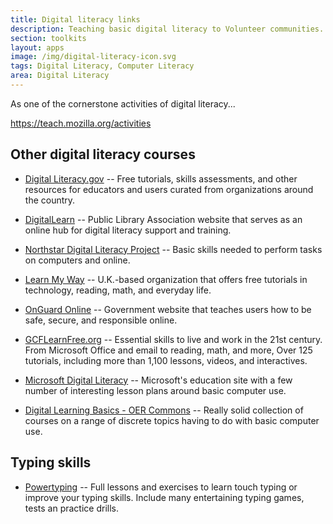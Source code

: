 ```yaml
---
title: Digital literacy links
description: Teaching basic digital literacy to Volunteer communities.
section: toolkits
layout: apps
image: /img/digital-literacy-icon.svg
tags: Digital Literacy, Computer Literacy
area: Digital Literacy
---
```


As one of the cornerstone activities of digital literacy...

https://teach.mozilla.org/activities




## Other digital literacy courses

- [Digital Literacy.gov](http://www.digitalliteracy.gov/) -- Free tutorials, skills assessments, and other resources for educators and users curated from organizations around the country.

- [DigitalLearn](http://www.digitallearn.org) -- Public Library Association website that serves as an online hub for digital literacy support and training.

- [Northstar Digital Literacy Project](https://www.digitalliteracyassessment.org/) -- Basic skills needed to perform tasks on computers and online.

- [Learn My Way](http://www.learnmyway.com) -- U.K.-based organization that offers free tutorials in technology, reading, math, and everyday life.

- [OnGuard Online](http://www.onguardonline.gov) --  Government website that teaches users how to be safe, secure, and responsible online.

- [GCFLearnFree.org](http://www.gcflearnfree.org/) -- Essential skills to live and work in the 21st century. From Microsoft Office and email to reading, math, and more, Over 125 tutorials, including more than 1,100 lessons, videos, and interactives.

- [Microsoft Digital Literacy](https://www.microsoft.com/en-us/digitalliteracy/overview.aspx) -- Microsoft's education site with a few number of interesting lesson plans around basic computer use.

- [Digital Learning Basics - OER Commons](http://www.oercommons.org/courses/digital-learn/view) -- Really solid collection of courses on a range of discrete topics having to do with basic computer use.



## Typing skills

- [Powertyping](http://www.powertyping.com/) -- Full lessons and exercises to learn touch typing or improve your typing skills. Include many entertaining typing games, tests an practice drills.